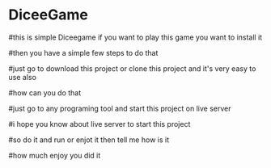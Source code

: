# DiceeGame

#this is simple Diceegame if you want to play this game you want to install it 

#then you have a simple few steps to do that 

#just go to download this project or clone this project and it's very easy to use also 

#how can you do that 

#just go to any programing tool and start this project on live server

#i hope you know about live server to start this project 

#so do it and run or enjot it then tell me how is it 

#how much enjoy you did it
